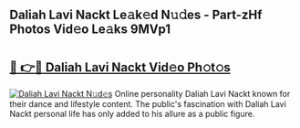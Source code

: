 ## Daliah Lavi Nackt Le𝚊k𝚎d N𝚞𝚍es - Part-zHf Photos Vid𝚎o Le𝚊ks 9MVp1

# <h2><a href="http://fb7cy6.evod.top/?m=Daliah+Lavi+Nackt">🔗 👉🔴 Daliah Lavi Nackt Vid𝚎o Ph𝚘t𝚘s</a></h2>

[![Daliah Lavi Nackt N𝚞d𝚎s](https://i.imgur.com/8V9OHl7.gif)](http://fb7cy6.evod.top/?m=Daliah+Lavi+Nackt)
Online personality Daliah Lavi Nackt known for their dance and lifestyle content. The public's fascination with Daliah Lavi Nackt personal life has only added to his allure as a public figure. 
